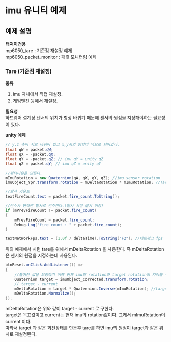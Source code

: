 # imu 유니티 예제

## 예제 설명

**태져이건용**   
mp6050_tare : 기준점 재설정 예제  
mp6050_packet_monitor : 패킷 모니터링 예제  


### Tare (기준점 재설정) 

**종류**  
1. imu 자체에서 직접 재설정.  
2. 게임엔진 등에서 재설정.  


**필요성**  
하드웨어 설계상 센서의 위치가 항상 바뀌기 때문에 센서의 원점을 지정해야하는 필요성이 있다.

**unity 에제**  
```c#
// y,z 축이 서로 바뀌어 있고 x,y축의 방향이 역으로 되어있다.
float qW = packet.qW;
float qX = -packet.qX;
float qY = -packet.qZ; // imu qY = unity qZ
float qZ = packet.qY; // imu qZ = unity qY

//쿼터니온을 만든다.
mImuRotation = new Quaternion(qW, qX, qY, qZ); //imu sensor rotation
imuObject_Ypr.transform.rotation = mDeltaRotation * mImuRotation; //Tare rotation

//발사 카운트
textFireCount.text = packet.fire_count.ToString();

//탄수가 변하면 발사로 간주한다.(발사 시점 잡기 위함)
if (mPrevFireCount != packet.fire_count)
{
    mPrevFireCount = packet.fire_count;
    Debug.Log("fire count : " + packet.fire_count);
}

textNetWorkFps.text = (1.0f / deltaTime).ToString("F2"); //네트워크 fps
```

위의 예제에서 처럼 tare를 위해서 mDeltaRotation 을 사용한다. 
즉 mDeltaRotation은 센서의 원점을 지정하는데 사용된다.   


```c#
btnReset.onClick.AddListener(() =>
{
    //틀어진 값을 보정하기 위해 현재 imu의 rotation과 target rotation의 차이를 구한다.
    Quaternion target = imuObject_Corrected.transform.rotation;
    // target - current
    mDeltaRotation = target * Quaternion.Inverse(mImuRotation); //target - mImuRotation
    mDeltaRotation.Normalize();
});
```
mDeltaRotation은 위와 같이 target - current 로 구한다.  
target은 목표값이고 current는 현재 imu의 rotation값이다. 그래서 mImuRotation이 current 이다.  
따라서 target 과 같은 회전상태를 만든후 tare를 하면 imu의 원점이 target과 같은 위치로 재설정된다.  


